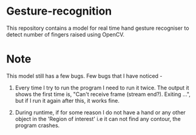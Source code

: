 # Gesture-recognition

This repository contains a model for real time hand gesture recogniser to detect number of fingers raised using OpenCV.

# Note

This model still has a few bugs. Few bugs that I have noticed - 
1) Every time I try to run the program I need to run it twice. The output it shows the first time is, "Can't receive frame (stream end?). Exiting ...", but if I run it again after this, it works fine.

2) During runtime, if for some reason I do not have a hand or any other object in the 'Region of interest' i.e it can not find any contour, the program crashes. 
